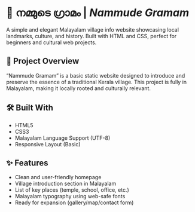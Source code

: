 # 🌾 നമ്മുടെ ഗ്രാമം | *Nammude Gramam*

A simple and elegant Malayalam village info website showcasing local landmarks, culture, and history. Built with HTML and CSS, perfect for beginners and cultural web projects.

## 📸 Project Overview

“Nammude Gramam” is a basic static website designed to introduce and preserve the essence of a traditional Kerala village. This project is fully in Malayalam, making it locally rooted and culturally relevant.

## 🛠️ Built With

- HTML5
- CSS3
- Malayalam Language Support (UTF-8)
- Responsive Layout (Basic)

## ✨ Features

- Clean and user-friendly homepage
- Village introduction section in Malayalam
- List of key places (temple, school, office, etc.)
- Malayalam typography using web-safe fonts
- Ready for expansion (gallery/map/contact form)

